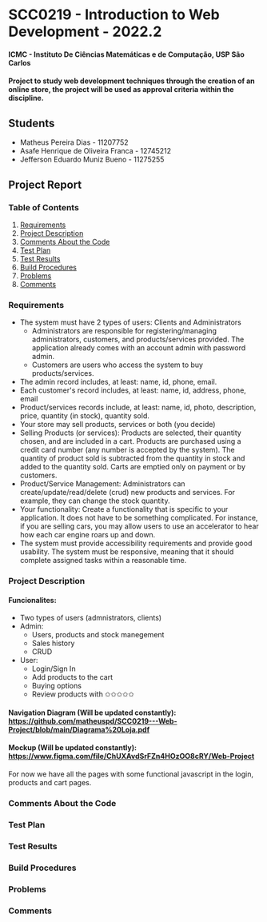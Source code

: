 # SCC0219 - Introduction to Web Development - 2022.2

#### ICMC - Instituto De Ciências Matemáticas e de Computação, USP São Carlos

#### Project to study web development techniques through the creation of an online store, the project will be used as approval criteria within the discipline.

## Students

- Matheus Pereira Dias - 11207752
- Asafe Henrique de Oliveira Franca - 12745212
- Jefferson Eduardo Muniz Bueno - 11275255

## Project Report

### Table of Contents
1. [Requirements](#requirements)
2. [Project Description](#project-description)
3. [Comments About the Code](#comments-about-the-code)
4. [Test Plan](#test-plan)
5. [Test Results](#test-results)
6. [Build Procedures](#build-procedures)
7. [Problems](#problems)
8. [Comments](#comments)

### Requirements

* The system must have 2 types of users: Clients and Administrators
  - Administrators are responsible for registering/managing administrators, customers, and products/services provided. The application already comes with an account admin with password admin.
  - Customers are users who access the system to buy products/services.
* The admin record includes, at least: name, id, phone, email.
* Each customer's record includes, at least: name, id, address, phone, email
* Product/services records include, at least: name, id, photo, description, price, quantity (in stock), quantity sold.
* Your store may sell products, services or both (you decide)
* Selling Products (or services): Products are selected, their quantity chosen, and are included in a cart. Products are purchased using a credit card number (any number is accepted by the system). The quantity of product sold is subtracted from the quantity in stock and added to the quantity sold. Carts are emptied only on payment or by customers.
* Product/Service Management: Administrators can create/update/read/delete (crud) new products and services. For example, they can change the stock quantity.
* Your functionality: Create a functionality that is specific to your application. It does not have to be something complicated. For instance, if you are selling cars, you may allow users to use an accelerator to hear how each car engine roars up and down.   
* The system must provide accessibility requirements and provide good usability. The system must be responsive, meaning that it should complete assigned tasks within a reasonable time.

### Project Description

#### Funcionalites:
* Two types of users (admnistrators, clients)
* Admin:
  - Users, products and stock manegement
  - Sales history
  - CRUD
* User:
  - Login/Sign In
  - Add products to the cart
  - Buying options
  - Review products with ✩✩✩✩✩

#### Navigation Diagram (Will be updated constantly): https://github.com/matheuspd/SCC0219---Web-Project/blob/main/Diagrama%20Loja.pdf

#### Mockup (Will be updated constantly): https://www.figma.com/file/ChUXAvdSrFZn4HOzOO8cRY/Web-Project

For now we have all the pages with some functional javascript in the login, products and cart pages. 

### Comments About the Code

### Test Plan

### Test Results

### Build Procedures

### Problems

### Comments